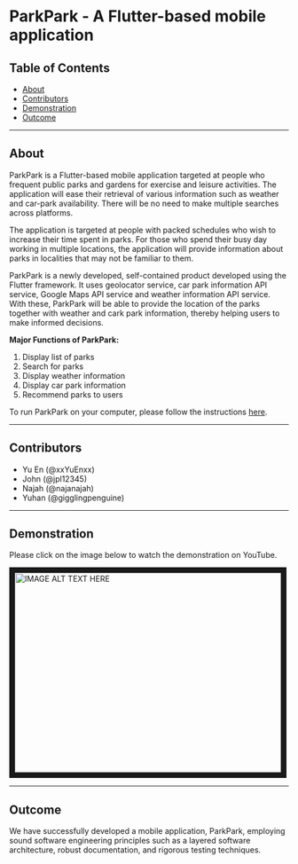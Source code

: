 # ParkPark - A Flutter-based mobile application

## Table of Contents
  * [About](#about)
  * [Contributors](#contributors)
  * [Demonstration](#demonstration)
  * [Outcome](#outcome)

---

## About 
ParkPark is a Flutter-based mobile application targeted at people who frequent public parks and gardens for exercise and leisure activities. The application will ease their retrieval of various information such as weather and car-park availability. There will be no need to make multiple searches across platforms. 
  
The application is targeted at people with packed schedules who wish to increase their time spent in parks. For those who spend their busy day working in multiple locations, the application will provide information about parks in localities that may not be familiar to them. 

ParkPark is a newly developed, self-contained product developed using the Flutter framework. It uses geolocator service, car park information API service, Google Maps API service and weather information API service. With these, ParkPark will be able to provide the location of the parks together with weather and cark park information, thereby helping users to make informed decisions. 

**Major Functions of ParkPark:** 
1. Display list of parks 
2. Search for parks 
3. Display weather information 
4. Display car park information 
5. Recommend parks to users

To run ParkPark on your computer, please follow the instructions [here](/parkpark_public/README.md).

---

## Contributors

- Yu En (@xxYuEnxx)
- John (@jpl12345)
- Najah (@najanajah)
- Yuhan (@gigglingpenguine)

---
## Demonstration

Please click on the image below to watch the demonstration on YouTube.

<a href="http://www.youtube.com/watch?feature=player_embedded&v=a5uEH0We2I0
" target="_blank"><img src="http://img.youtube.com/vi/a5uEH0We2I0/0.jpg" 
alt="IMAGE ALT TEXT HERE" width="480" height="360" border="10" /></a>

---

## Outcome

We have successfully developed a mobile application, ParkPark, employing sound software engineering principles such as a layered software architecture, robust documentation, and rigorous testing techniques.

